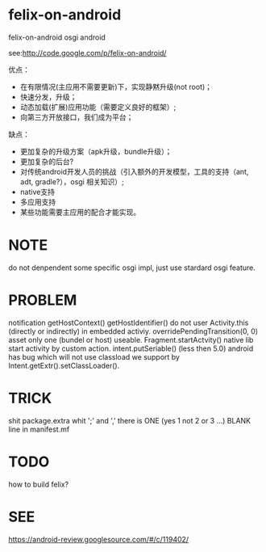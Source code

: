 felix-on-android
================

felix-on-android osgi android

see:http://code.google.com/p/felix-on-android/

优点：
  * 在有限情况(主应用不需要更新)下，实现静黙升级(not root)；
  * 快速分发，升级；
  * 动态加载(扩展)应用功能（需要定义良好的框架）;
  * 向第三方开放接口，我们成为平台；

缺点：
  * 更加复杂的升级方案（apk升级，bundle升级）；
  * 更加复杂的后台?
  * 对传统android开发人员的挑战（引入额外的开发模型，工具的支持（ant, adt, gradle?），osgi 相关知识）;
  * native支持
  * 多应用支持
  * 某些功能需要主应用的配合才能实现。

NOTE
====
do not denpendent some specific osgi impl, just use stardard osgi feature.

PROBLEM
=======
notification  getHostContext() getHostIdentifier()
do not user Activity.this (directly or indirectly) in embedded activiy.
overridePendingTransition(0, 0)
asset only one (bundel or host) useable.
Fragment.startActvity()
native lib
start activity by custom action.
intent.putSeriable() (less then 5.0) android has bug which will not use classload we support by Intent.getExtr().setClassLoader().

TRICK
=====
shit package.extra whit ';' and ','
there is ONE (yes 1 not 2 or 3 ...) BLANK line in manifest.mf

TODO
====
how to build felix?

SEE
===
https://android-review.googlesource.com/#/c/119402/
